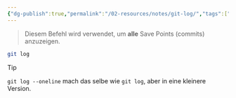 ```yaml
---
{"dg-publish":true,"permalink":"/02-resources/notes/git-log/","tags":["git/log"],"noteIcon":"","updated":"2025-08-26T16:35:04.188+02:00"}
---
```


>Diesem Befehl wird verwendet, um **alle** Save Points (commits) anzuzeigen.
```bash
git log 
```

>[!tip] 
>`git log --oneline` mach das selbe wie `git log`,  aber in eine kleinere Version.